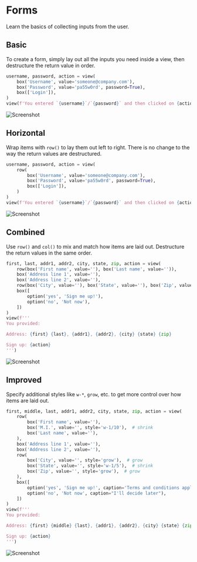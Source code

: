 # Forms

Learn the basics of collecting inputs from the user.

## Basic

To create a form, simply lay out all the inputs you need inside a view, then destructure the return value in order.


```py
username, password, action = view(
    box('Username', value='someone@company.com'),
    box('Password', value='pa55w0rd', password=True),
    box(['Login']),
)
view(f'You entered `{username}`/`{password}` and then clicked on {action}.')
```


![Screenshot](assets/screenshots/form_basic.png)


## Horizontal

Wrap items with `row()` to lay them out left to right.
There is no change to the way the return values are destructured.


```py
username, password, action = view(
    row(
        box('Username', value='someone@company.com'),
        box('Password', value='pa55w0rd', password=True),
        box(['Login']),
    )
)
view(f'You entered `{username}`/`{password}` and then clicked on {action}.')
```


![Screenshot](assets/screenshots/form_horizontal.png)


## Combined

Use `row()` and `col()` to mix and match how items are laid out. Destructure the return values in the same order.


```py
first, last, addr1, addr2, city, state, zip, action = view(
    row(box('First name', value=''), box('Last name', value='')),
    box('Address line 1', value=''),
    box('Address line 2', value=''),
    row(box('City', value=''), box('State', value=''), box('Zip', value='')),
    box([
        option('yes', 'Sign me up!'),
        option('no', 'Not now'),
    ])
)
view(f'''
You provided:

Address: {first} {last}, {addr1}, {addr2}, {city} {state} {zip}

Sign up: {action}
''')
```


![Screenshot](assets/screenshots/form_combo.png)


## Improved

Specify additional styles like `w-*`, `grow`, etc. to get more control over how items are laid out.


```py
first, middle, last, addr1, addr2, city, state, zip, action = view(
    row(
        box('First name', value=''),
        box('M.I.', value='', style='w-1/10'),  # shrink
        box('Last name', value=''),
    ),
    box('Address line 1', value=''),
    box('Address line 2', value=''),
    row(
        box('City', value='', style='grow'),  # grow
        box('State', value='', style='w-1/5'),  # shrink
        box('Zip', value='', style='grow'),  # grow
    ),
    box([
        option('yes', 'Sign me up!', caption='Terms and conditions apply'),
        option('no', 'Not now', caption="I'll decide later"),
    ])
)
view(f'''
You provided:

Address: {first} {middle} {last}, {addr1}, {addr2}, {city} {state} {zip}

Sign up: {action}
''')
```


![Screenshot](assets/screenshots/form_improved.png)
